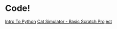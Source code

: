 # Code!
[Intro To Python](./introtopython.txt)
[Cat Simulator - Basic Scratch Project](./CatSimulator.sb3)
